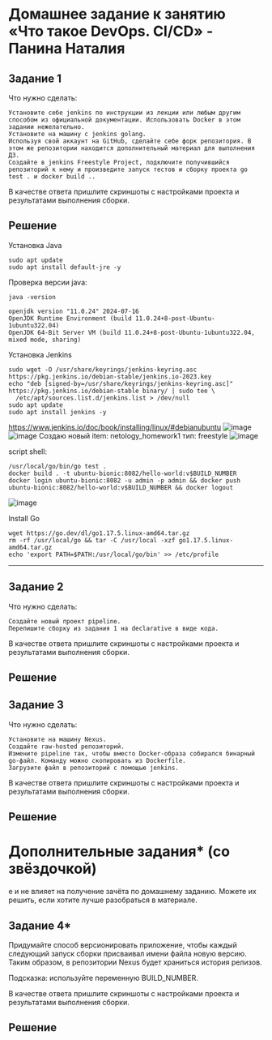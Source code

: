 # Домашнее задание к занятию «Что такое DevOps. СI/СD» - Панина Наталия

## Задание 1

Что нужно сделать:

    Установите себе jenkins по инструкции из лекции или любым другим способом из официальной документации. Использовать Docker в этом задании нежелательно.
    Установите на машину с jenkins golang.
    Используя свой аккаунт на GitHub, сделайте себе форк репозитория. В этом же репозитории находится дополнительный материал для выполнения ДЗ.
    Создайте в jenkins Freestyle Project, подключите получившийся репозиторий к нему и произведите запуск тестов и сборку проекта go test . и docker build ..

В качестве ответа пришлите скриншоты с настройками проекта и результатами выполнения сборки.
## Решение
Установка Java
```
sudo apt update
sudo apt install default-jre -y
```  
Проверка версии java:
```
java -version

openjdk version "11.0.24" 2024-07-16  
OpenJDK Runtime Environment (build 11.0.24+8-post-Ubuntu-1ubuntu322.04)  
OpenJDK 64-Bit Server VM (build 11.0.24+8-post-Ubuntu-1ubuntu322.04, mixed mode, sharing)  
```

Установка Jenkins
```
sudo wget -O /usr/share/keyrings/jenkins-keyring.asc https://pkg.jenkins.io/debian-stable/jenkins.io-2023.key
echo "deb [signed-by=/usr/share/keyrings/jenkins-keyring.asc]" https://pkg.jenkins.io/debian-stable binary/ | sudo tee \
  /etc/apt/sources.list.d/jenkins.list > /dev/null
sudo apt update
sudo apt install jenkins -y

```
https://www.jenkins.io/doc/book/installing/linux/#debianubuntu
![image](https://github.com/user-attachments/assets/500cc0c4-3efe-464c-857c-0c12688934b2)
![image](https://github.com/user-attachments/assets/7a940722-4f10-4782-9eef-141cacf7b2a6)
Создаю новый item: netology_homework1 тип: freestyle
![image](https://github.com/user-attachments/assets/5241b761-500f-4fe5-8d8a-274b7b9b505d)

script shell:
```
/usr/local/go/bin/go test .
docker build . -t ubuntu-bionic:8082/hello-world:v$BUILD_NUMBER
docker login ubuntu-bionic:8082 -u admin -p admin && docker push ubuntu-bionic:8082/hello-world:v$BUILD_NUMBER && docker logout
```

![image](https://github.com/user-attachments/assets/91071c86-2266-4f1e-8aa5-688cc5eeb435)

Install Go
```
wget https://go.dev/dl/go1.17.5.linux-amd64.tar.gz
rm -rf /usr/local/go && tar -C /usr/local -xzf go1.17.5.linux-amd64.tar.gz
echo 'export PATH=$PATH:/usr/local/go/bin' >> /etc/profile
```


---
## Задание 2

Что нужно сделать:

    Создайте новый проект pipeline.
    Перепишите сборку из задания 1 на declarative в виде кода.

В качестве ответа пришлите скриншоты с настройками проекта и результатами выполнения сборки.
## Решение

## Задание 3

Что нужно сделать:

    Установите на машину Nexus.
    Создайте raw-hosted репозиторий.
    Измените pipeline так, чтобы вместо Docker-образа собирался бинарный go-файл. Команду можно скопировать из Dockerfile.
    Загрузите файл в репозиторий с помощью jenkins.

В качестве ответа пришлите скриншоты с настройками проекта и результатами выполнения сборки.
## Решение


# Дополнительные задания* (со звёздочкой)
е и не влияет на получение зачёта по домашнему заданию. Можете их решить, если хотите лучше разобраться в материале.
## Задание 4*

Придумайте способ версионировать приложение, чтобы каждый следующий запуск сборки присваивал имени файла новую версию. Таким образом, в репозитории Nexus будет храниться история релизов.

Подсказка: используйте переменную BUILD_NUMBER.

В качестве ответа пришлите скриншоты с настройками проекта и результатами выполнения сборки.
## Решение

